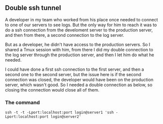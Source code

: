 ## Double ssh tunnel

A developer in my team who worked from his place once needed to connect to one
of our servers to see logs. But the only way for him to reach it was to do a ssh
connection from the develoment server to the production server, and then from
there, a second connection to the log server.

But as a developer, he didn't have access to the production servers.
So I shared a Tmux session with him, from there I did my double connection
to the log server through the production server, and then I let him do what he
needed.

I could have done a first ssh connection to the first server, and then a second
one to the second server, but the issue here is if the second connection was
closed, the developer would have been on the production server, which wasn't
good. So I needed a double connection as below, so closing the connection would
close all of them.

### The command

	ssh -t -t -Lport:localhost:port login@server1 'ssh -Lport:localhost:port login@server2'
